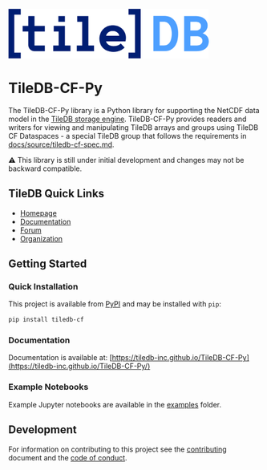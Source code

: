 <a href="https://tiledb.com"><img src="https://github.com/TileDB-Inc/TileDB/raw/dev/doc/source/_static/tiledb-logo_color_no_margin_@4x.png" alt="TileDB logo" width="400"></a>

# TileDB-CF-Py

The TileDB-CF-Py library is a Python library for supporting the NetCDF data model in the [TileDB storage engine](https://github.com/TileDB-Inc/TileDB). TileDB-CF-Py provides readers and writers for viewing and manipulating TileDB arrays and groups using TileDB CF Dataspaces - a special TileDB group that follows the requirements in [docs/source/tiledb-cf-spec.md](documentation/tiledb-cf-spec.md).

:warning: This library is still under initial development and changes may not be backward compatible.

## TileDB Quick Links

  * [Homepage](https://tiledb.com)
  * [Documentation](https://docs.tiledb.com/main/)
  * [Forum](https://forum.tiledb.io/)
  * [Organization](https://github.com/TileDB-Inc/)

## Getting Started

### Quick Installation

This project is available from [PyPI](https://pypi.org/project/tiledb-cf/) and may be installed with ``pip``:

```bash
pip install tiledb-cf
```

### Documentation

Documentation is available at: [https://tiledb-inc.github.io/TileDB-CF-Py](https://tiledb-inc.github.io/TileDB-CF-Py/)

### Example Notebooks

Example Jupyter notebooks are available in the [examples](./examples) folder.


## Development

For information on contributing to this project see the [contributing](documentation/contributing.md) document and the [code of conduct](documentation/code-of-conduct.md).
